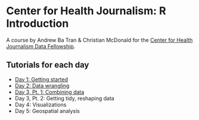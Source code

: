 # Center for Health Journalism: R Introduction

A course by Andrew Ba Tran & Christian McDonald for the [Center for Health Journalism Data Fellowship](https://centerforhealthjournalism.org/event/2020-data-fellowship-1).

## Tutorials for each day

- [Day 1: Getting started](https://utdata.shinyapps.io/chj-day1/)
- [Day 2: Data wrangling](https://utdata.shinyapps.io/chj-day2/)
- [Day 3, Pt. 1: Combining data](https://utdata.shinyapps.io/chj-day3/)
- Day 3, Pt. 2: Getting tidy, reshaping data
- Day 4: Visualizations
- Day 5: Geospatial analysis



